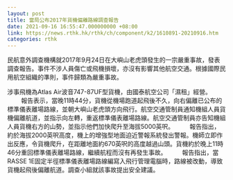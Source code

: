 ```yaml
---
layout: post
title: 當局公布2017年貨機偏離路線調查報告
date: 2021-09-16 16:55:47.000000000 +08:00
link: https://news.rthk.hk/rthk/ch/component/k2/1610891-20210916.htm
categories: rthk
---
```


民航意外調查機構就2017年9月24日在大嶼山老虎頭發生的一宗嚴重事故，發表調查報告。事件不涉人員傷亡或飛機損壞，亦沒有影響其他航空交通。根據國際民用航空組織的準則，事件歸類為嚴重事故。

涉事飛機為Atlas Air波音747-87UF型貨機，由國泰航空公司「濕租」經營。
　　 
報告表示，當晚11時44分，貨機從機場跑道起飛後不久，向右偏離已公布的標準儀表離場路線，並朝大嶼山老虎頭方向飛行。航空交通管制員通知機組人員貨機偏離航道，並指示向左轉，重返標準儀表離場路線。航空交通管制員亦告知機組人員貨機右方的山勢，並指示他們加快爬升至海拔5000英呎。
　　 
報告指出，約於海拔2000英呎高度，機上的增強型地面迫近警報系統發出警報。機師立即作出反應，令貨機爬升，在距離地面約670英呎的高度越過山頭。貨機約於晚上11時46分重回標準儀表離場路線，繼續航程而沒有再發生事故。
　　 
報告指出，當RASSE 1E固定半徑標準儀表離場路線編寫入飛行管理電腦時，路線被改動，導致貨機起飛後偏離航道。調查小組就該事故提出安全建議。
